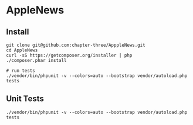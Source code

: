 # AppleNews

## Install

```shell
git clone git@github.com:chapter-three/ApppleNews.git
cd AppleNews
curl -sS https://getcomposer.org/installer | php
./composer.phar install

# run tests
./vendor/bin/phpunit -v --colors=auto --bootstrap vendor/autoload.php tests
```

## Unit Tests

```shell
./vendor/bin/phpunit -v --colors=auto --bootstrap vendor/autoload.php tests
```
